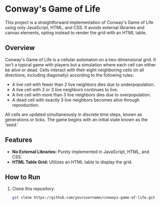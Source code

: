 # Conway's Game of Life

This project is a straightforward implementation of Conway's Game of Life using only JavaScript, HTML, and CSS. It avoids external libraries and canvas elements, opting instead to render the grid with an HTML table.

## Overview

Conway's Game of Life is a cellular automaton on a two-dimensional grid. It isn't a typical game with players but a simulation where each cell can either be alive or dead. Cells interact with their eight neighboring cells (in all directions, including diagonally) according to the following rules:

- A live cell with fewer than 2 live neighbors dies due to underpopulation.
- A live cell with 2 or 3 live neighbors continues to live.
- A live cell with more than 3 live neighbors dies due to overpopulation.
- A dead cell with exactly 3 live neighbors becomes alive through reproduction.

All cells are updated simultaneously in discrete time steps, known as generations or ticks. The game begins with an initial state known as the 'seed.'

## Features

- **No External Libraries:** Purely implemented in JavaScript, HTML, and CSS.
- **HTML Table Grid:** Utilizes an HTML table to display the grid.

## How to Run

1. Clone this repository:
   ```sh
   git clone https://github.com/yourusername/conways-game-of-life.git
